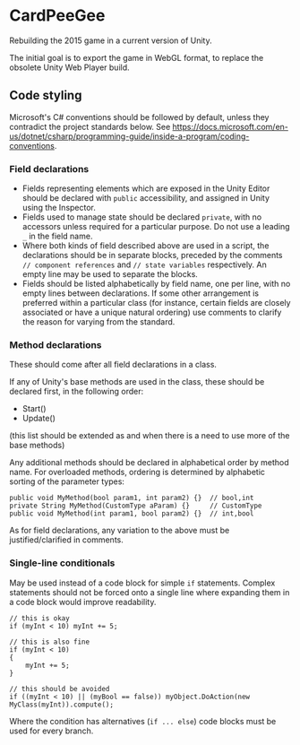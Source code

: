 # CardPeeGee

Rebuilding the 2015 game in a current version of Unity.

The initial goal is to export the game in WebGL format, to replace the obsolete Unity Web Player build.

## Code styling

Microsoft's C# conventions should be followed by default, unless they contradict the project standards below. See https://docs.microsoft.com/en-us/dotnet/csharp/programming-guide/inside-a-program/coding-conventions.

### Field declarations

- Fields representing elements which are exposed in the Unity Editor should be declared with `public` accessibility, and assigned in Unity using the Inspector.
- Fields used to manage state should be declared `private`, with no accessors unless required for a particular purpose. Do not use a leading `_` in the field name.
- Where both kinds of field described above are used in a script, the declarations should be in separate blocks, preceded by the comments `// component references` and `// state variables` respectively. An empty line may be used to separate the blocks.
- Fields should be listed alphabetically by field name, one per line, with no empty lines between declarations. If some other arrangement is preferred within a particular class (for instance, certain fields are closely associated or have a unique natural ordering) use comments to clarify the reason for varying from the standard.

### Method declarations

These should come after all field declarations in a class.

If any of Unity's base methods are used in the class, these should be declared first, in the following order:

- Start()
- Update()

(this list should be extended as and when there is a need to use more of the base methods)

Any additional methods should be declared in alphabetical order by method name. For overloaded methods, ordering is determined by alphabetic sorting of the parameter types:

```
public void MyMethod(bool param1, int param2) {}  // bool,int
private String MyMethod(CustomType aParam) {}     // CustomType
public void MyMethod(int param1, bool param2) {}  // int,bool
```

As for field declarations, any variation to the above must be justified/clarified in comments.

### Single-line conditionals

May be used instead of a code block for simple `if` statements. Complex statements should not be forced onto a single line where expanding them in a code block would improve readability.

```
// this is okay
if (myInt < 10) myInt += 5;

// this is also fine
if (myInt < 10)
{
    myInt += 5;
}

// this should be avoided
if ((myInt < 10) || (myBool == false)) myObject.DoAction(new MyClass(myInt)).compute();
```

Where the condition has alternatives (`if ... else`) code blocks must be used for every branch.
